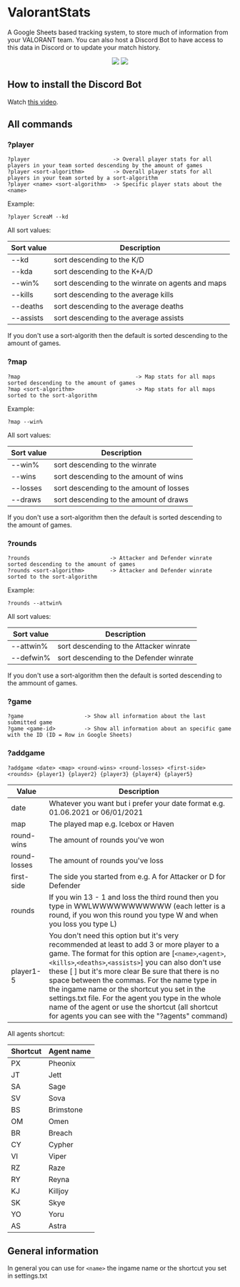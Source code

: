 # ValorantStats
A Google Sheets based tracking system, to store much of information from your VALORANT team. You can also host a Discord Bot to have access to this data in Discord or to update your match history.

<p align="center">
  </a>
  <a href="https://twitter.com/liiquidsilver"><img src="https://img.shields.io/badge/Twitter-@LiiquidSilver-1da1f2.svg?logo=twitter?style=for-the-badge&logo=appveyor"></a>
  <a href="https://www.twitch.tv/monkaaaaaaa"><img src="https://img.shields.io/badge/Twitch-monkaaaaaaa-blueviolet"></a>
  
</p>

## How to install the Discord Bot
Watch <a href="https://youtu.be/mYsGgcFFwgA">this video</a>.

## All commands

### ?player
```
?player                          -> Overall player stats for all players in your team sorted descending by the amount of games
?player <sort-algorithm>         -> Overall player stats for all players in your team sorted by a sort-algorithm
?player <name> <sort-algorithm>  -> Specific player stats about the <name>
```
Example: 
```
?player ScreaM --kd
```
All sort values:

| Sort value    | Description                                               |
| ------------- | --------------------------------------------------------- |
| --kd          | sort descending to the K/D                                |
| --kda         | sort descending to the K+A/D                              |
| --win%        | sort descending to the winrate on agents and maps         |
| --kills       | sort descending to the average kills                      |
| --deaths      | sort descending to the average deaths                     |
| --assists     | sort descending to the average assists                    |

If you don't use a sort-algorith then the default is sorted descending to the amount of games.<br/>

### ?map
```
?map                                    -> Map stats for all maps sorted descending to the amount of games
?map <sort-algorithm>                   -> Map stats for all maps sorted to the sort-algorithm
```
Example:
```
?map --win%
```
All sort values:

| Sort value  | Description                                |
| ----------- | ------------------------------------------ |
| --win%      | sort descending to the winrate             |
| --wins      | sort descending to the amount of wins      |
| --losses    | sort descending to the amount of losses    |
| --draws     | sort descending to the amount of draws     |

If you don't use a sort-algorithm then the default is sorted descending to the amount of games.<br/>

### ?rounds
```
?rounds                         -> Attacker and Defender winrate sorted descending to the amount of games
?rounds <sort-algorithm>        -> Attacker and Defender winrate sorted to the sort-algorithm
```
Example: 
```
?rounds --attwin%
```
All sort values:

| Sort value | Description                                |
| ---------- | ------------------------------------------ |
| --attwin%  | sort descending to the Attacker winrate    |
| --defwin%  | sort descending to the Defender winrate    |

If you don't use a sort-algorithm then the default is sorted descending to the ammount of games.<br/>

### ?game
```
?game                   -> Show all information about the last submitted game
?game <game-id>         -> Show all information about an specific game with the ID (ID = Row in Google Sheets)
```
### ?addgame
```
?addgame <date> <map> <round-wins> <round-losses> <first-side> <rounds> {player1} {player2} {player3} {player4} {player5}
```

| Value           | Description                                                                                                                                      |
| --------------- | ------------------------------------------------------------------------------------------------------------------------------------------------ |
| date            | Whatever you want but i prefer your date format e.g. 01.06.2021 or 06/01/2021                                                                    |
| map             | The played map e.g. Icebox or Haven                                                                                                              |
| round-wins      | The amount of rounds you've won                                                                                                                  |
| round-losses    | The amount of rounds you've loss                                                                                                                 |
| first-side      | The side you started from e.g. A for Attacker or D for Defender                                                                                  |
| rounds          | If you win 13 - 1 and loss the third round then you type in WWLWWWWWWWWWWW (each letter is a round, if you won this round you type W and when you loss you type L) |
| player1-5       | You don't need this option but it's very recommended at least to add 3 or more player to a game. The format for this option are [`<name>`,`<agent>`,`<kills>`,`<deaths>`,`<assists>`] you can also don't use these [ ] but it's more clear Be sure that there is no space between the commas. For the name type in the ingame name or the shortcut you set in the settings.txt file. For the agent you type in the whole name of the agent or use the shortcut (all shortcut for agents you can see with the "?agents" command) |

All agents shortcut:

| Shortcut | Agent name       |
| -------- | ---------------- |
| PX       | Pheonix          |
| JT       | Jett             |
| SA       | Sage             |
| SV       | Sova             |
| BS       | Brimstone        |
| OM       | Omen             |
| BR       | Breach           |
| CY       | Cypher           |
| VI       | Viper            |
| RZ       | Raze             |
| RY       | Reyna            |
| KJ       | Killjoy          |
| SK       | Skye             |
| YO       | Yoru             |
| AS       | Astra            |

## General information
In general you can use for `<name>` the ingame name or the shortcut you set in settings.txt
